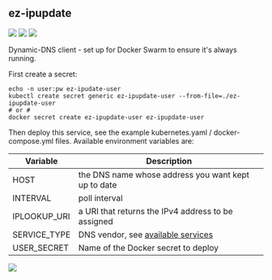 ## ez-ipupdate
[![](https://images.microbadger.com/badges/version/instantlinux/ez-ipupdate.svg)](https://microbadger.com/images/instantlinux/ez-ipupdate "Version badge") [![](https://images.microbadger.com/badges/image/instantlinux/ez-ipupdate.svg)](https://microbadger.com/images/instantlinux/ez-ipupdate "Image badge") [![](https://images.microbadger.com/badges/commit/instantlinux/ez-ipupdate.svg)](https://microbadger.com/images/instantlinux/ez-ipupdate "Commit badge")

Dynamic-DNS client - set up for Docker Swarm to ensure it's always running.

First create a secret:

    echo -n user:pw ez-ipudate-user
    kubectl create secret generic ez-ipupdate-user --from-file=./ez-ipupdate-user
    # or #
    docker secret create ez-ipupdate-user ez-ipupdate-user

Then deploy this service, see the example kubernetes.yaml / docker-compose.yml files. Available environment variables are:

| Variable | Description |
| -------- | ----------- |
| HOST | the DNS name whose address you want kept up to date |
| INTERVAL | poll interval |
| IPLOOKUP_URI | a URI that returns the IPv4 address to be assigned |
| SERVICE_TYPE | DNS vendor, see [available services](http://leaf.sourceforge.net/doc/bucu-ezipupd.html) |
| USER_SECRET | Name of the Docker secret to deploy |


[![](https://images.microbadger.com/badges/license/instantlinux/ez-ipupdate.svg)](https://microbadger.com/images/instantlinux/ez-ipupdate "License badge")

